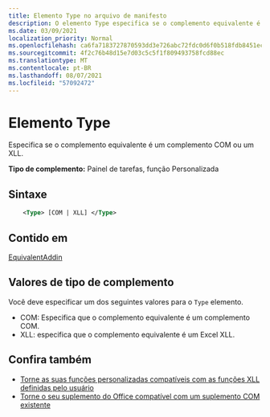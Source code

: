 ```yaml
---
title: Elemento Type no arquivo de manifesto
description: O elemento Type especifica se o complemento equivalente é um complemento COM ou um XLL.
ms.date: 03/09/2021
localization_priority: Normal
ms.openlocfilehash: ca6fa7183727870593dd3e726abc72fdc0d6f0b518fdb8451ec80c6b590f8c83
ms.sourcegitcommit: 4f2c76b48d15e7d03c5c5f1f809493758fcd88ec
ms.translationtype: MT
ms.contentlocale: pt-BR
ms.lasthandoff: 08/07/2021
ms.locfileid: "57092472"
---
```

# <a name="type-element"></a>Elemento Type

Especifica se o complemento equivalente é um complemento COM ou um XLL.

**Tipo de complemento:** Painel de tarefas, função Personalizada

## <a name="syntax"></a>Sintaxe

```XML
    <Type> [COM | XLL] </Type>  
```

## <a name="contained-in"></a>Contido em

[EquivalentAddin](equivalentaddin.md)

## <a name="add-in-type-values"></a>Valores de tipo de complemento

Você deve especificar um dos seguintes valores para o `Type` elemento.

- COM: Especifica que o complemento equivalente é um complemento COM.
- XLL: especifica que o complemento equivalente é um Excel XLL.

## <a name="see-also"></a>Confira também

- [Torne as suas funções personalizadas compatíveis com as funções XLL definidas pelo usuário](../../excel/make-custom-functions-compatible-with-xll-udf.md)
- [Torne o seu suplemento do Office compatível com um suplemento COM existente](../../develop/make-office-add-in-compatible-with-existing-com-add-in.md)